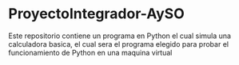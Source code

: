 # ProyectoIntegrador-AySO
Este repositorio contiene un programa en Python el cual simula una calculadora basica, el cual sera el programa elegido para probar el funcionamiento de Python en una maquina virtual

